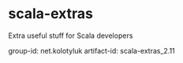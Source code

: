 # scala-extras
Extra useful stuff for Scala developers

group-id: net.kolotyluk
artifact-id: scala-extras_2.11
